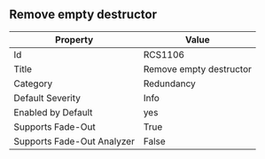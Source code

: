 ## Remove empty destructor

Property | Value
--- | --- 
Id | RCS1106
Title | Remove empty destructor
Category | Redundancy
Default Severity | Info
Enabled by Default | yes
Supports Fade-Out | True
Supports Fade-Out Analyzer | False
